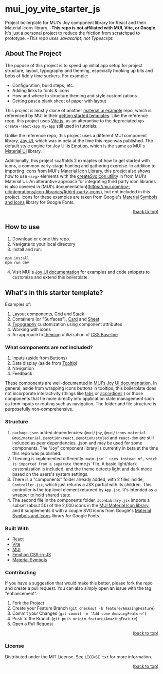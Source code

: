 <a name="readme-top"></a>
# mui_joy_vite_starter_js
Project boilerplate for MUI's Joy component library for React and their Material Icons library.
-**This repo is not affiliated with MUI, Vite, or Google.** It's just a personal project to reduce the friction from scratchpad to prototype.
-*This repo uses Javascript, not Typescript.*

<!-- ABOUT THE PROJECT -->
## About The Project
The pupose of this project is to speed up initial app setup for project structure, layout, typography and theming, especially hooking up bits and bobs of fiddly time suckers. For example: 
- Configuration, build steps, etc.
- Adding links to fonts & icons
- How and where to structure theming and style customizations
- Getting past a blank sheet of paper with layout

This project is mostly clone of another [material ui example](https://github.com/mui/material-ui/tree/master/examples/material-ui-vite)  repo, which is referenced by MUI in their [getting started templates](https://mui.com/material-ui/getting-started/example-projects/).  Like the reference reop, this project uses [Vite.js](https://github.com/vitejs/vite), as an alterantive to the depreciated `npx create-react-app my-app` still used in tutorials.   

Unlike the reference repo, this project uses a different MUI component library, [Joy UI](https://mui.com/joy-ui/getting-started/), which was in beta at the time this repo was published. The default style engine for Joy UI is [Emotion](https://emotion.sh/docs/introduction), which is the same as MUI's [Material UI](https://mui.com/material-ui/getting-started/) library. 

Additionally, this project scaffolds 2 exmaples of how to get started with icons, a common early-stage hunting and gathering exercise. In addition to importing icons from MUI's [Material Icon Library](https://mui.com/material-ui/material-icons/), this proejct also shows how to use `<svg>` elements with the [createSvgIcon utility](https://mui.com/material-ui/icons/#createsvgicon) in from MUI's Material UI.  An alterantive approach for integrating third party icon libraries is also covered in [MUI's documentation[(https://mui.com/joy-ui/integrations/icon-libraries/#third-party-icons), but not included in this project. Icons for these examples are taken from Google's [Material Symbols and Icons](https://fonts.google.com/icons) library for Google Fonts. 

<p align="right">(<a href="#readme-top">back to top</a>)</p>

## How to use

1. Download or clone this repo.
2. Navigate to your local directory
3. Install and run:
```bash
npm install
npm run dev
```
4. Visit MUI's [Joy UI documentation](https://mui.com/joy-ui/getting-started/) for examples and code snippets to customize and extend this boilerplate.


## What's in this starter template?
Examples of: 
1. Layout components, [Grid](https://mui.com/joy-ui/react-grid/) and [Stack](https://mui.com/joy-ui/react-stack/)
2. Containers (or "Surfaces"), [Card]() and [Sheet]()
3. [Typography](https://mui.com/joy-ui/react-typography/) customization using component attributes
4. Working with icons
5. An approach to [theming](https://mui.com/joy-ui/customization/approaches/) utilizization of [CSS Baseline](https://mui.com/joy-ui/react-css-baseline/)

### What components are _not_ included?
1. Inputs (aside from [Buttons](https://mui.com/joy-ui/react-button/))
2. Data display (aside from [Tooltip](https://mui.com/joy-ui/react-tooltip/))
3. Navigation
4. Feedback

These components are well-documented in [MUI's Joy UI documentation](https://mui.com/joy-ui/getting-started/).  In general, aside from wrapping icons buttons in tooltips, this boilerplate does not incorporate interactivity (things like [tabs](https://mui.com/joy-ui/react-tabs/) or [accordions](https://mui.com/joy-ui/react-accordion/) ) or those components that tie more directly into application state management such as form inputs or routing such as navigation.  The folder and file structure is purposefully non-comprehensive.


### Structure
1. `package.json` added dependencies: `@mui/joy`, `@mui/icons-material`. `@mui/material`, `@emotion/react`, `@emotion/styled` and `react-dom` are still included as peer dependencies. .json and may be used for some components. The "Joy" component library is currently in beta at the time this repo was published.
2. Theming is implemented differently.  `main.jsx`` uses `<CssVarsProvider theme={theme}>` instead of `<ThemeProvider theme={theme}>`, which is imported from a separate `theme.js` file. A basic light/dark customization is included, and the theme detects light and dark mode based on the users's system settings.
3. There is a "components" folder already added, with 2 files inside, `Controller.jsx`, which just returns a JSX partial with its children.  This controller is the top level element returned by `App.jsx`.  It's intended as a wrapper to hold shared state. 
4. The second file in the components folder, `IconLibrary.jsx` imports a subset (about 50) of the 2,000 icons in the [MUI Material Icon library](https://mui.com/material-ui/material-icons/), and it supplements it with a couple SVG icons from Google's [Material Symbols and Icons](https://fonts.google.com/icons) library for Google Fonts. 

### Built With
* [React](https://reactjs.org/)
* [Vite](https://vitejs.dev/)
* [MUI](https://mui.com/)
* [Emotion CSS-in-JS](https://emotion.sh/docs/introduction)
* [Material Symbols](https://fonts.google.com/icons)

<!-- CONTRIBUTING -->
### Contributing
If you have a suggestion that would make this better, please fork the repo and create a pull request. You can also simply open an issue with the tag "enhancement".

1. Fork the Project
2. Create your Feature Branch (`git checkout -b feature/AmazingFeature`)
3. Commit your Changes (`git commit -m 'Add some AmazingFeature'`)
4. Push to the Branch (`git push origin feature/AmazingFeature`)
5. Open a Pull Request

<p align="right">(<a href="#readme-top">back to top</a>)</p>


<!-- LICENSE -->
### License

Distributed under the MIT License. See `LICENSE.txt` for more information.

<p align="right">(<a href="#readme-top">back to top</a>)</p>